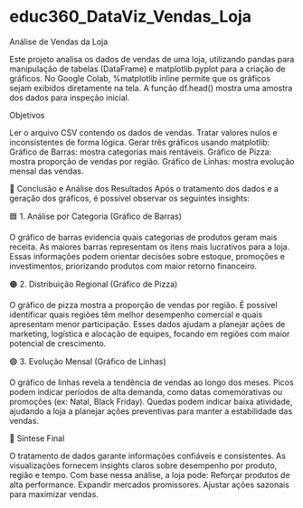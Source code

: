 # educ360_DataViz_Vendas_Loja

Análise de Vendas da Loja 

Este projeto analisa os dados de vendas de uma loja, utilizando pandas para manipulação de tabelas (DataFrame) e matplotlib.pyplot para a criação de gráficos.
No Google Colab, %matplotlib inline permite que os gráficos sejam exibidos diretamente na tela. A função df.head() mostra uma amostra dos dados para inspeção inicial.

Objetivos

Ler o arquivo CSV contendo os dados de vendas.
Tratar valores nulos e inconsistentes de forma lógica.
Gerar três gráficos usando matplotlib:
Gráfico de Barras: mostra categorias mais rentáveis.
Gráfico de Pizza: mostra proporção de vendas por região.
Gráfico de Linhas: mostra evolução mensal das vendas.

🧩 Conclusão e Análise dos Resultados
Após o tratamento dos dados e a geração dos gráficos, é possível observar os seguintes insights:

🟦 1. Análise por Categoria (Gráfico de Barras)

O gráfico de barras evidencia quais categorias de produtos geram mais receita.
As maiores barras representam os itens mais lucrativos para a loja.
Essas informações podem orientar decisões sobre estoque, promoções e investimentos, priorizando produtos com maior retorno financeiro.

🟠 2. Distribuição Regional (Gráfico de Pizza)

O gráfico de pizza mostra a proporção de vendas por região.
É possível identificar quais regiões têm melhor desempenho comercial e quais apresentam menor participação.
Esses dados ajudam a planejar ações de marketing, logística e alocação de equipes, focando em regiões com maior potencial de crescimento.

🟢 3. Evolução Mensal (Gráfico de Linhas)

O gráfico de linhas revela a tendência de vendas ao longo dos meses.
Picos podem indicar períodos de alta demanda, como datas comemorativas ou promoções (ex: Natal, Black Friday).
Quedas podem indicar baixa atividade, ajudando a loja a planejar ações preventivas para manter a estabilidade das vendas.

📌 Síntese Final

O tratamento de dados garante informações confiáveis e consistentes.
As visualizações fornecem insights claros sobre desempenho por produto, região e tempo.
Com base nessa análise, a loja pode:
Reforçar produtos de alta performance.
Expandir mercados promissores.
Ajustar ações sazonais para maximizar vendas.
